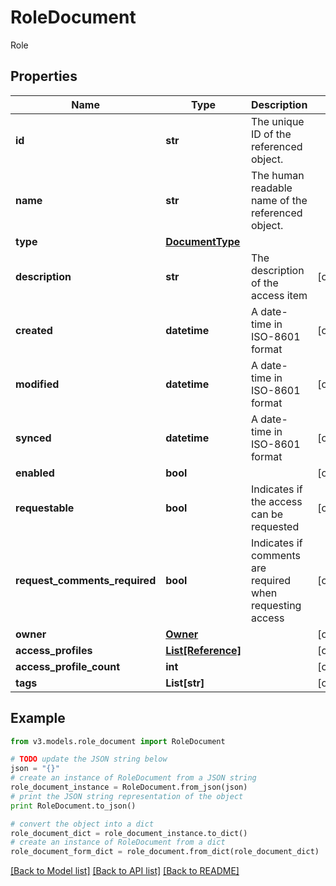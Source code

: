 # RoleDocument

Role

## Properties
Name | Type | Description | Notes
------------ | ------------- | ------------- | -------------
**id** | **str** | The unique ID of the referenced object. | 
**name** | **str** | The human readable name of the referenced object. | 
**type** | [**DocumentType**](DocumentType.md) |  | 
**description** | **str** | The description of the access item | [optional] 
**created** | **datetime** | A date-time in ISO-8601 format | [optional] 
**modified** | **datetime** | A date-time in ISO-8601 format | [optional] 
**synced** | **datetime** | A date-time in ISO-8601 format | [optional] 
**enabled** | **bool** |  | [optional] 
**requestable** | **bool** | Indicates if the access can be requested | [optional] 
**request_comments_required** | **bool** | Indicates if comments are required when requesting access | [optional] 
**owner** | [**Owner**](Owner.md) |  | [optional] 
**access_profiles** | [**List[Reference]**](Reference.md) |  | [optional] 
**access_profile_count** | **int** |  | [optional] 
**tags** | **List[str]** |  | [optional] 

## Example

```python
from v3.models.role_document import RoleDocument

# TODO update the JSON string below
json = "{}"
# create an instance of RoleDocument from a JSON string
role_document_instance = RoleDocument.from_json(json)
# print the JSON string representation of the object
print RoleDocument.to_json()

# convert the object into a dict
role_document_dict = role_document_instance.to_dict()
# create an instance of RoleDocument from a dict
role_document_form_dict = role_document.from_dict(role_document_dict)
```
[[Back to Model list]](../README.md#documentation-for-models) [[Back to API list]](../README.md#documentation-for-api-endpoints) [[Back to README]](../README.md)


